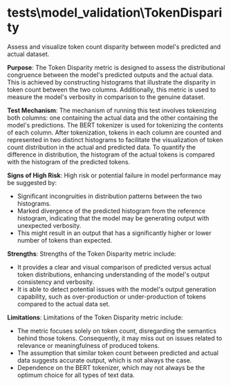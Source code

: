 # tests\model_validation\TokenDisparity

Assess and visualize token count disparity between model's predicted and actual dataset.

**Purpose**:
The Token Disparity metric is designed to assess the distributional congruence between the model's predicted
outputs and the actual data. This is achieved by constructing histograms that illustrate the disparity in token
count between the two columns. Additionally, this metric is used to measure the model's verbosity in comparison to
the genuine dataset.

**Test Mechanism**:
The mechanism of running this test involves tokenizing both columns: one containing the actual data and the other
containing the model's predictions. The BERT tokenizer is used for tokenizing the contents of each column. After
tokenization, tokens in each column are counted and represented in two distinct histograms to facilitate the
visualization of token count distribution in the actual and predicted data. To quantify the difference in
distribution, the histogram of the actual tokens is compared with the histogram of the predicted tokens.

**Signs of High Risk**:
High risk or potential failure in model performance may be suggested by:

- Significant incongruities in distribution patterns between the two histograms.
- Marked divergence of the predicted histogram from the reference histogram, indicating that the model may be
generating output with unexpected verbosity.
- This might result in an output that has a significantly higher or lower number of tokens than expected.

**Strengths**:
Strengths of the Token Disparity metric include:

- It provides a clear and visual comparison of predicted versus actual token distributions, enhancing understanding
of the model's output consistency and verbosity.
- It is able to detect potential issues with the model's output generation capability, such as over-production or
under-production of tokens compared to the actual data set.

**Limitations**:
Limitations of the Token Disparity metric include:

- The metric focuses solely on token count, disregarding the semantics behind those tokens. Consequently, it may
miss out on issues related to relevance or meaningfulness of produced tokens.
- The assumption that similar token count between predicted and actual data suggests accurate output, which is not
always the case.
- Dependence on the BERT tokenizer, which may not always be the optimum choice for all types of text data.